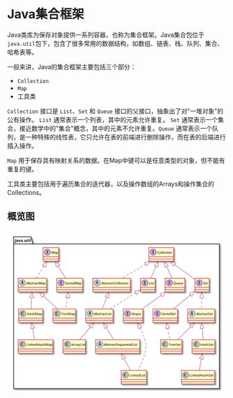 # Java集合框架

Java类库为保存对象提供一系列容器，也称为集合框架。Java集合包位于`java.util`包下，包含了很多常用的数据结构，如数组、链表、栈、队列、集合、哈希表等。

一般来讲，Java的集合框架主要包括三个部分：

+ `Collection`
+ `Map`
+ 工具类

`Collection` 接口是 `List`、`Set` 和 `Queue` 接口的父接口，抽象出了对"一堆对象"的公有操作。 `List` 通常表示一个列表，其中的元素允许重复。 `Set` 通常表示一个集合，接近数学中的"集合"概念，其中的元素不允许重复。`Queue` 通常表示一个队列，是一种特殊的线性表，它只允许在表的前端进行删除操作，而在表的后端进行插入操作。

`Map` 用于保存具有映射关系的数据。在Map中键可以是任意类型的对象，但不能有重复的键。

工具类主要包括用于遍历集合的迭代器，以及操作数组的Arrays和操作集合的Collections。

## 概览图

![](img/java-collections-framework.svg)
